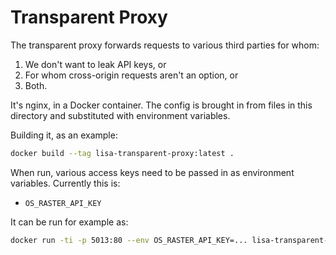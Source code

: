 # Transparent Proxy

The transparent proxy forwards requests to various third parties for whom:

1. We don't want to leak API keys, or
2. For whom cross-origin requests aren't an option, or
3. Both.

It's nginx, in a Docker container. The config is brought in from files in this directory and substituted with environment variables.

Building it, as an example:

```bash
docker build --tag lisa-transparent-proxy:latest .
```

When run, various access keys need to be passed in as environment variables. Currently this is:

- `OS_RASTER_API_KEY`

It can be run for example as:

```bash
docker run -ti -p 5013:80 --env OS_RASTER_API_KEY=... lisa-transparent-proxy:latest
```
